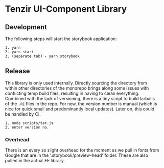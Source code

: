 # Tenzir UI-Component Library

## Development
The following steps will start the storybook application:
```
1. yarn
2. yarn start
3. (separate tab) - yarn storybook
```

## Release
This library is only used internally. Directly sourcing the directory from within other directories of the monorepo brings along some issues with conflicting temp build files, resulting in having to clean everything. Combined with the lack of versioning, there is a tiny script to build tarballs of the `.RE` files in the repo. For now, the version number is manual (which is nice for quick small and predominantly local updates). Later on, this could be handled by CI.
```
1. node scripts/tar.js
2. enter version no.
```

### Overhead
There is an every so slight overhead for the moment as we pull in fonts from Google that are in the '.storybook/preview-head' folder. These are also pulled in the actual FE library.
